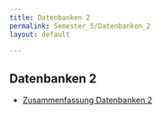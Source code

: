 ```yaml
---
title: Datenbanken 2
permalink: Semester_5/Datenbanken_2
layout: default

---
```


## Datenbanken 2

* [Zusammenfassung Datenbanken 2](Datenbanken_2/2018-12-19_zusammenfassung)

